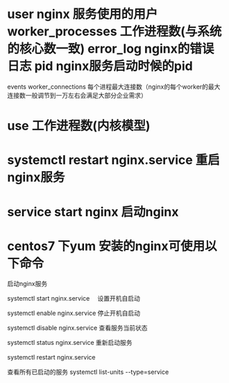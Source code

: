 user  nginx     服务使用的用户
worker_processes  工作进程数(与系统的核心数一致)
error_log         nginx的错误日志
pid                 nginx服务启动时候的pid
===============================================
events  worker_connections 每个进程最大连接数（nginx的每个worker的最大连接数一般调节到一万左右会满足大部分企业需求）

use      工作进程数(内核模型)
==============================
systemctl restart nginx.service    重启nginx服务
========================================================
service start nginx 启动nginx
=====================================

centos7 下yum 安装的nginx可使用以下命令
===================================
启动nginx服务

systemctl start nginx.service　
设置开机自启动

systemctl enable nginx.service
停止开机自启动


systemctl disable nginx.service
查看服务当前状态


systemctl status nginx.service
重新启动服务

systemctl restart nginx.service　

查看所有已启动的服务
systemctl list-units --type=service
